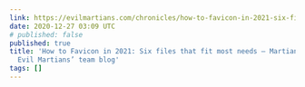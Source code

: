 ```yaml
---
link: https://evilmartians.com/chronicles/how-to-favicon-in-2021-six-files-that-fit-most-needs
date: 2020-12-27 03:09 UTC
# published: false
published: true
title: 'How to Favicon in 2021: Six files that fit most needs — Martian Chronicles,
  Evil Martians’ team blog'
tags: []
---
```




